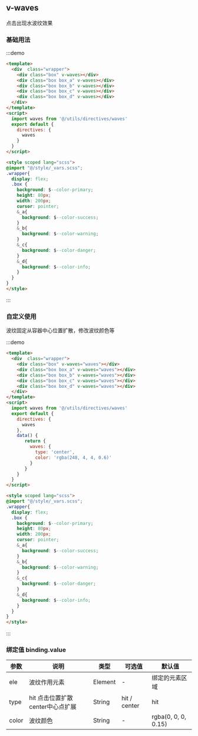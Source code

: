 

## v-waves

点击出现水波纹效果

### 基础用法

:::demo
```html
<template>
  <div  class="wrapper">
    <div class="box" v-waves></div>
    <div class="box box_a" v-waves></div>
    <div class="box box_b" v-waves></div>
    <div class="box box_c" v-waves></div>
    <div class="box box_d" v-waves></div>
  </div>
</template>
<script>
  import waves from '@/utils/directives/waves'
  export default {
    directives: {
      waves
    }
  }
</script>

<style scoped lang="scss">
@import "@/style/_vars.scss";
.wrapper{
  display: flex;
  .box {
    background: $--color-primary;
    height: 80px;
    width: 200px;
    cursor: pointer;
    &_a{
      background: $--color-success;
    }
    &_b{
      background: $--color-warning;
    }
    &_c{
      background: $--color-danger;
    }
    &_d{
      background: $--color-info;
    }
  }
}
</style>

```
:::


### 自定义使用
 
 波纹固定从容器中心位置扩散，修改波纹颜色等

:::demo
```html
<template>
  <div  class="wrapper">
    <div class="box" v-waves="waves"></div>
    <div class="box box_a" v-waves="waves"></div>
    <div class="box box_b" v-waves="waves"></div>
    <div class="box box_c" v-waves="waves"></div>
    <div class="box box_d" v-waves="waves"></div>
  </div>
</template>
<script>
  import waves from '@/utils/directives/waves'
  export default {
    directives: {
      waves
    },
    data() {
       return {
         waves: {
           type: 'center',
           color: 'rgba(248, 4, 4, 0.6)'
         }
       }
    }
  }
</script>

<style scoped lang="scss">
@import "@/style/_vars.scss";
.wrapper{
  display: flex;
  .box {
    background: $--color-primary;
    height: 80px;
    width: 200px;
    cursor: pointer;
    &_a{
      background: $--color-success;
    }
    &_b{
      background: $--color-warning;
    }
    &_c{
      background: $--color-danger;
    }
    &_d{
      background: $--color-info;
    }
  }
}
</style>

```
:::


### 绑定值 binding.value

| 参数 | 说明 | 类型 | 可选值 | 默认值 |
|----|----|----|----|----|
| ele | 波纹作用元素 | Element | - | 绑定的元素区域 |
| type | hit 点击位置扩散 center中心点扩展 | String | hit / center | hit |
| color | 波纹颜色 | String | - | rgba(0, 0, 0, 0.15) |

